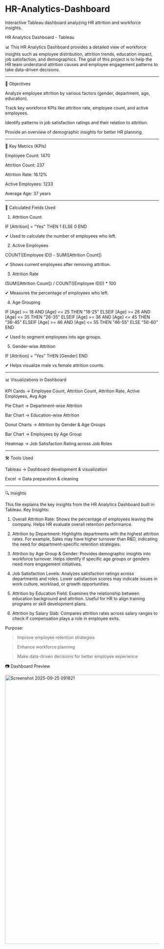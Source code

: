 # HR-Analytics-Dashboard
Interactive Tableau dashboard analyzing HR attrition and workforce insights.

HR Analytics Dashboard - Tableau

📊 This HR Analytics Dashboard provides a detailed view of workforce insights such as employee distribution, attrition trends, education impact, job satisfaction, and demographics.
The goal of this project is to help the HR team understand attrition causes and employee engagement patterns to take data-driven decisions.


---

🚀 Objectives

Analyze employee attrition by various factors (gender, department, age, education).

Track key workforce KPIs like attrition rate, employee count, and active employees.

Identify patterns in job satisfaction ratings and their relation to attrition.

Provide an overview of demographic insights for better HR planning.



---

🔑 Key Metrics (KPIs)

Employee Count: 1470

Attrition Count: 237

Attrition Rate: 16.12%

Active Employees: 1233

Average Age: 37 years

---

🧮 Calculated Fields Used

1. Attrition Count

IF [Attrition] = "Yes" THEN 1 ELSE 0 END

✔ Used to calculate the number of employees who left.

2. Active Employees

COUNT([Employee ID]) - SUM([Attrition Count])

✔ Shows current employees after removing attrition.

3. Attrition Rate

(SUM([Attrition Count]) / COUNT([Employee ID])) * 100

✔ Measures the percentage of employees who left.

4. Age Grouping

IF [Age] >= 18 AND [Age] <= 25 THEN "18-25"
ELSEIF [Age] >= 26 AND [Age] <= 35 THEN "26-35"
ELSEIF [Age] >= 36 AND [Age] <= 45 THEN "36-45"
ELSEIF [Age] >= 46 AND [Age] <= 55 THEN "46-55"
ELSE "56-60"
END

✔ Used to segment employees into age groups.

5. Gender-wise Attrition

IF [Attrition] = "Yes" THEN [Gender] END

✔ Helps visualize male vs female attrition counts.


---

📊 Visualizations in Dashboard

KPI Cards → Employee Count, Attrition Count, Attrition Rate, Active Employees, Avg Age

Pie Chart → Department-wise Attrition

Bar Chart → Education-wise Attrition

Donut Charts → Attrition by Gender & Age Groups

Bar Chart → Employees by Age Group

Heatmap → Job Satisfaction Rating across Job Roles



---

🛠 Tools Used

Tableau → Dashboard development & visualization

Excel → Data preparation & cleaning



---

🔍 Insights


This file explains the key insights from the HR Analytics Dashboard built in Tableau.
Key Insights:

1. Overall Attrition Rate: Shows the percentage of employees leaving the company. Helps HR evaluate overall retention performance.

2. Attrition by Department: Highlights departments with the highest attrition rates. For example, Sales may have higher turnover than R&D, indicating the need for department-specific retention strategies.

3. Attrition by Age Group & Gender: Provides demographic insights into workforce turnover. Helps identify if specific age groups or genders need more engagement initiatives.

4. Job Satisfaction Levels: Analyzes satisfaction ratings across departments and roles. Lower satisfaction scores may indicate issues in work culture, workload, or growth opportunities.

5. Attrition by Education Field: Examines the relationship between education background and attrition. Useful for HR to align training programs or skill development plans.

6. Attrition by Salary Slab: Compares attrition rates across salary ranges to check if compensation plays a role in employee exits.


Purpose:

>Improve employee retention strategies

>Enhance workforce planning

>Make data-driven decisions for better employee experience




📷 Dashboard Preview

<img width="1542" height="880" alt="Screenshot 2025-09-25 091821" src="https://github.com/user-attachments/assets/c584d12f-66d3-4c52-9943-caa1bf93b269" />






